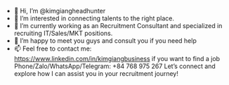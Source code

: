 - 👋 Hi, I’m @kimgiangheadhunter
- 👀 I’m interested in connecting talents to the right place.
- 🌱 I’m currently working as an Recruitment Consultant and specialized in recruiting IT/Sales/MKT positions.
- 💞️ I’m happy to meet you guys and consult you if you need help
- 📫 Feel free to contact me: https://www.linkedin.com/in/kimgiangbusiness if you want to find a job
Phone/Zalo/WhatsApp/Telegram: +84 768 975 267
Let’s connect and explore how I can assist you in your recruitment journey!
